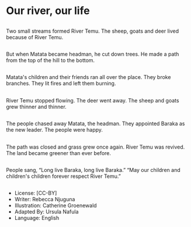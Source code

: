 # Our river, our life

##
Two small streams
formed River Temu. The
sheep, goats and deer
lived because of River
Temu.

##
But when Matata
became headman, he
cut down trees. He
made a path from the
top of the hill to the
bottom.

##
Matata's children and
their friends ran all over
the place. They broke
branches. They lit fires
and left them burning.

##
River Temu stopped flowing. The
deer went away. The sheep and
goats grew thinner and thinner.

##
The people chased away Matata,
the headman. They appointed
Baraka as the new leader. The
people were happy.

##
The path was closed
and grass grew once
again. River Temu was
revived. The land
became greener than
ever before.

##
People sang, “Long live
Baraka, long live
Baraka.” “May our
children and children's
children forever respect
River Temu.”

##
* License: [CC-BY]
* Writer: Rebecca Njuguna
* Illustration: Catherine Groenewald
* Adapted By: Ursula Nafula
* Language: English
